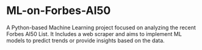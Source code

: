 # ML-on-Forbes-AI50
A Python-based Machine Learning project focused on analyzing the recent Forbes AI50 List. It Includes a web scraper and aims to implement ML models to predict trends or provide insights based on the data.
